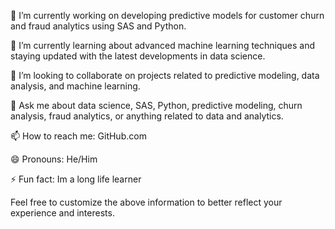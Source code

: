 
🔭 I’m currently working on developing predictive models for customer churn and fraud analytics using SAS and Python.

🌱 I’m currently learning about advanced machine learning techniques and staying updated with the latest developments in data science.

👯 I’m looking to collaborate on projects related to predictive modeling, data analysis, and machine learning.

💬 Ask me about data science, SAS, Python, predictive modeling, churn analysis, fraud analytics, or anything related to data and analytics.

📫 How to reach me: GitHub.com

😄 Pronouns: He/Him

⚡ Fun fact: Im a long life learner

Feel free to customize the above information to better reflect your experience and interests.
